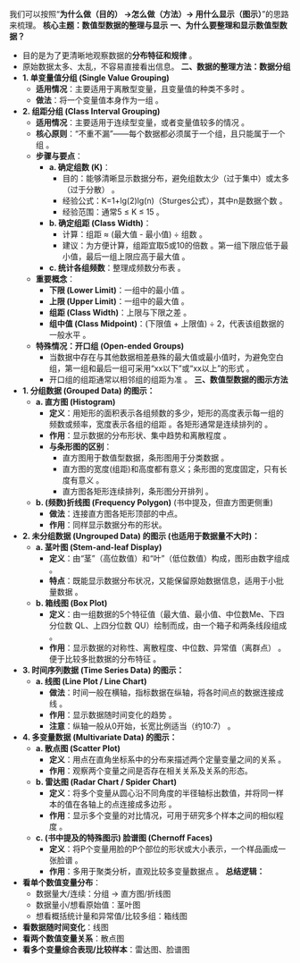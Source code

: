 
我们可以按照“**为什么做（目的） ->怎么做（方法）-> 用什么显示（图示）**”的思路来梳理。
**核心主题：数值型数据的整理与显示**
**一、为什么要整理和显示数值型数据？**
- 目的是为了更清晰地观察数据的**分布特征和规律** 。
- 原始数据太多、太乱，不容易直接看出信息。
**二、数据的整理方法：数据分组**
- **1. 单变量值分组 (Single Value Grouping)**
    - **适用情况**：主要适用于离散型变量，且变量值的种类不多时 。
    - **做法**：将一个变量值本身作为一组 。
- **2. 组距分组 (Class Interval Grouping)**
    - **适用情况**：主要适用于连续型变量，或者变量值较多的情况 。
    - **核心原则**：“不重不漏”——每个数据都必须属于一个组，且只能属于一个组 。
    - **步骤与要点**：
        - **a. 确定组数 (K)**：
            - 目的：能够清晰显示数据分布，避免组数太少（过于集中）或太多（过于分散） 。
            - 经验公式：K=1+lg(2)lg(n)​（Sturges公式），其中n是数据个数 。
            - 经验范围：通常5 ≤ K ≤ 15 。
        - **b. 确定组距 (Class Width)**：
            - 计算：组距 ≈ (最大值 - 最小值) ÷ 组数 。
            - 建议：为方便计算，组距宜取5或10的倍数 。第一组下限应低于最小值，最后一组上限应高于最大值 。
        - **c. 统计各组频数**：整理成频数分布表 。
    - **重要概念**：
        - **下限 (Lower Limit)**：一组中的最小值 。
        - **上限 (Upper Limit)**：一组中的最大值 。
        - **组距 (Class Width)**：上限与下限之差 。
        - **组中值 (Class Midpoint)**：(下限值 + 上限值) ÷ 2，代表该组数据的一般水平 。
    - **特殊情况：开口组 (Open-ended Groups)**
        - 当数据中存在与其他数据相差悬殊的最大值或最小值时，为避免空白组，第一组和最后一组可采用“xx以下”或“xx以上”的形式 。
        - 开口组的组距通常以相邻组的组距为准 。
**三、数值型数据的图示方法**
- **1. 分组数据 (Grouped Data) 的图示：**
    - **a. 直方图 (Histogram)**
        - **定义**：用矩形的面积表示各组频数的多少，矩形的高度表示每一组的频数或频率，宽度表示各组的组距 。各矩形通常是连续排列的 。
        - **作用**：显示数据的分布形状、集中趋势和离散程度 。
        - **与条形图的区别**：
            - 直方图用于数值型数据，条形图用于分类数据 。
            - 直方图的宽度(组距)和高度都有意义；条形图的宽度固定，只有长度有意义 。
            - 直方图各矩形连续排列，条形图分开排列 。
    - **b. (频数)折线图 (Frequency Polygon)** (书中提及，但直方图更侧重)
        - **做法**：连接直方图各矩形顶部的中点。
        - **作用**：同样显示数据分布的形状。
- **2. 未分组数据 (Ungrouped Data) 的图示 (也适用于数据量不大时)：**
    - **a. 茎叶图 (Stem-and-leaf Display)**
        - **定义**：由“茎”（高位数值）和“叶”（低位数值）构成，图形由数字组成 。
        - **特点**：既能显示数据分布状况，又能保留原始数据信息，适用于小批量数据 。
    - **b. 箱线图 (Box Plot)**
        - **定义**：由一组数据的5个特征值（最大值、最小值、中位数Me、下四分位数 QL​、上四分位数 QU​）绘制而成，由一个箱子和两条线段组成 。
        - **作用**：显示数据的对称性、离散程度、中位数、异常值（离群点） 。便于比较多批数据的分布特征 。
- **3. 时间序列数据 (Time Series Data) 的图示：**
    - **a. 线图 (Line Plot / Line Chart)**
        - **做法**：时间一般在横轴，指标数据在纵轴，将各时间点的数据连接成线 。
        - **作用**：显示数据随时间变化的趋势 。
        - **注意**：纵轴一般从0开始，长宽比例适当（约10:7） 。
- **4. 多变量数据 (Multivariate Data) 的图示：**
    - **a. 散点图 (Scatter Plot)**
        - **定义**：用点在直角坐标系中的分布来描述两个定量变量之间的关系 。
        - **作用**：观察两个变量之间是否存在相关关系及关系的形态。
    - **b. 雷达图 (Radar Chart / Spider Chart)**
        - **定义**：将多个变量从圆心沿不同角度的半径轴标出数值，并将同一样本的值在各轴上的点连接成多边形 。
        - **作用**：显示多个变量的对比情况，可用于研究多个样本之间的相似程度 。
    - **c. (书中提及的特殊图示) 脸谱图 (Chernoff Faces)**
        - **定义**：将P个变量用脸的P个部位的形状或大小表示，一个样品画成一张脸谱 。
        - **作用**：多用于聚类分析，直观比较多变量数据点 。
**总结逻辑：**
- **看单个数值变量分布**：
    - 数据量大/连续：分组 -> 直方图/折线图
    - 数据量小/想看原始值：茎叶图
    - 想看概括统计量和异常值/比较多组：箱线图
- **看数据随时间变化**：线图
- **看两个数值变量关系**：散点图
- **看多个变量综合表现/比较样本**：雷达图、脸谱图
